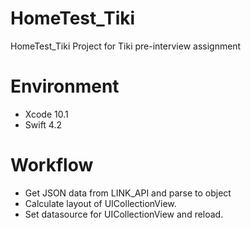 # HomeTest_Tiki
HomeTest_Tiki Project for Tiki pre-interview assignment

# Environment
- Xcode 10.1
- Swift 4.2

# Workflow
- Get JSON data from LINK_API and parse to object
- Calculate layout of UICollectionView.
- Set datasource for UICollectionView and reload.

